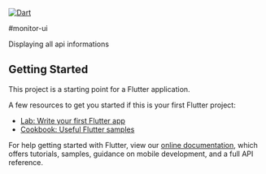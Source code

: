[![Dart](https://github.com/monitor-api/monitor_ui/actions/workflows/dart.yml/badge.svg)](https://github.com/monitor-api/monitor_ui/actions/workflows/dart.yml)

#monitor-ui

Displaying all api informations

## Getting Started

This project is a starting point for a Flutter application.

A few resources to get you started if this is your first Flutter project:

- [Lab: Write your first Flutter app](https://flutter.dev/docs/get-started/codelab)
- [Cookbook: Useful Flutter samples](https://flutter.dev/docs/cookbook)

For help getting started with Flutter, view our
[online documentation](https://flutter.dev/docs), which offers tutorials,
samples, guidance on mobile development, and a full API reference.
